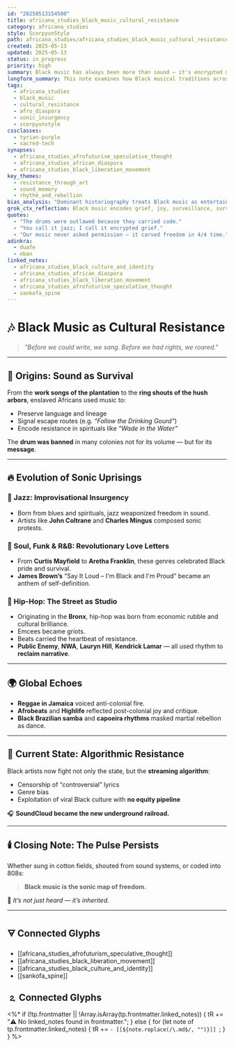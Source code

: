 ```yaml
---
id: "20250513154500"
title: africana_studies_black_music_cultural_resistance
category: africana_studies
style: ScorpyunStyle
path: africana_studies/africana_studies_black_music_cultural_resistance.md
created: 2025-05-13
updated: 2025-05-13
status: in_progress
priority: high
summary: Black music has always been more than sound — it's encrypted memory, cultural defiance, and sonic weaponry. This note explores music as resistance from spirituals to hip-hop.
longform_summary: This note examines how Black musical traditions across the diaspora have served as instruments of resistance, identity formation, and cultural survival. It traces lineage from spirituals sung in bondage to protest jazz, revolutionary soul, and algorithm-disrupting hip-hop — showing how rhythm has always been ritual, protest, and prophecy.
tags:
  - africana_studies
  - black_music
  - cultural_resistance
  - afro_diaspora
  - sonic_insurgency
  - scorpyunstyle
cssclasses:
  - tyrian-purple
  - sacred-tech
synapses:
  - africana_studies_afrofuturism_speculative_thought
  - africana_studies_african_diaspora
  - africana_studies_black_liberation_movement
key_themes:
  - resistance_through_art
  - sound_memory
  - rhythm_and_rebellion
bias_analysis: "Dominant historiography treats Black music as entertainment first, revolution second. This note flips that: art is archive, rhythm is ritual, and sound is a memory-weapon."
grok_ctx_reflection: Black music encodes grief, joy, surveillance, survival, and protest into tones, lyrics, and beats. This note should guide the reader to hear resistance where others hear rhythm.
quotes:
  - "The drums were outlawed because they carried code."
  - "You call it jazz; I call it encrypted grief."
  - "Our music never asked permission — it carved freedom in 4/4 time."
adinkra:
  - duafe
  - eban
linked_notes:
  - africana_studies_black_culture_and_identity
  - africana_studies_african_diaspora
  - africana_studies_black_liberation_movement
  - africana_studies_afrofuturism_speculative_thought
  - sankofa_spine
---
```


# 🎶 Black Music as Cultural Resistance

> *"Before we could write, we sang. Before we had rights, we roared."*

---

## 📜 Origins: Sound as Survival

From the **work songs of the plantation** to the **ring shouts of the hush arbors**, enslaved Africans used music to:
- Preserve language and lineage  
- Signal escape routes (e.g. *“Follow the Drinking Gourd”*)  
- Encode resistance in spirituals like *“Wade in the Water”*

The **drum was banned** in many colonies not for its volume — but for its **message**.

---

## 🔥 Evolution of Sonic Uprisings

### 🎺 Jazz: Improvisational Insurgency  
- Born from blues and spirituals, jazz weaponized freedom in sound.  
- Artists like **John Coltrane** and **Charles Mingus** composed sonic protests.  

### 🎤 Soul, Funk & R&B: Revolutionary Love Letters  
- From **Curtis Mayfield** to **Aretha Franklin**, these genres celebrated Black pride and survival.  
- **James Brown’s** “Say It Loud – I'm Black and I'm Proud” became an anthem of self-definition.

### 🖤 Hip-Hop: The Street as Studio  
- Originating in the **Bronx**, hip-hop was born from economic rubble and cultural brilliance.  
- Emcees became griots.  
- Beats carried the heartbeat of resistance.  
- **Public Enemy**, **NWA**, **Lauryn Hill**, **Kendrick Lamar** — all used rhythm to **reclaim narrative**.

---

## 🌍 Global Echoes

- **Reggae in Jamaica** voiced anti-colonial fire.
- **Afrobeats** and **Highlife** reflected post-colonial joy and critique.
- **Black Brazilian samba** and **capoeira rhythms** masked martial rebellion as dance.

---

## 🧠 Current State: Algorithmic Resistance

Black artists now fight not only the state, but the **streaming algorithm**:
- Censorship of “controversial” lyrics  
- Genre bias  
- Exploitation of viral Black culture with **no equity pipeline**

🎧 **SoundCloud became the new underground railroad.**

---

## 🕯️ Closing Note: The Pulse Persists

Whether sung in cotton fields, shouted from sound systems, or coded into 808s:
> **Black music is the sonic map of freedom.**

📡 *It’s not just heard — it’s inherited.*

---

## 🜃 Connected Glyphs

- [[africana_studies_afrofuturism_speculative_thought]]
- [[africana_studies_black_liberation_movement]]
- [[africana_studies_black_culture_and_identity]]
- [[sankofa_spine]]
## 🄃 Connected Glyphs

<%*
if (!tp.frontmatter || !Array.isArray(tp.frontmatter.linked_notes)) {
  tR += "⚠️ No linked_notes found in frontmatter.";
} else {
  for (let note of tp.frontmatter.linked_notes) {
    tR += `- [[${note.replace(/\.md$/, "")}]]
`;
  }
}
%>
